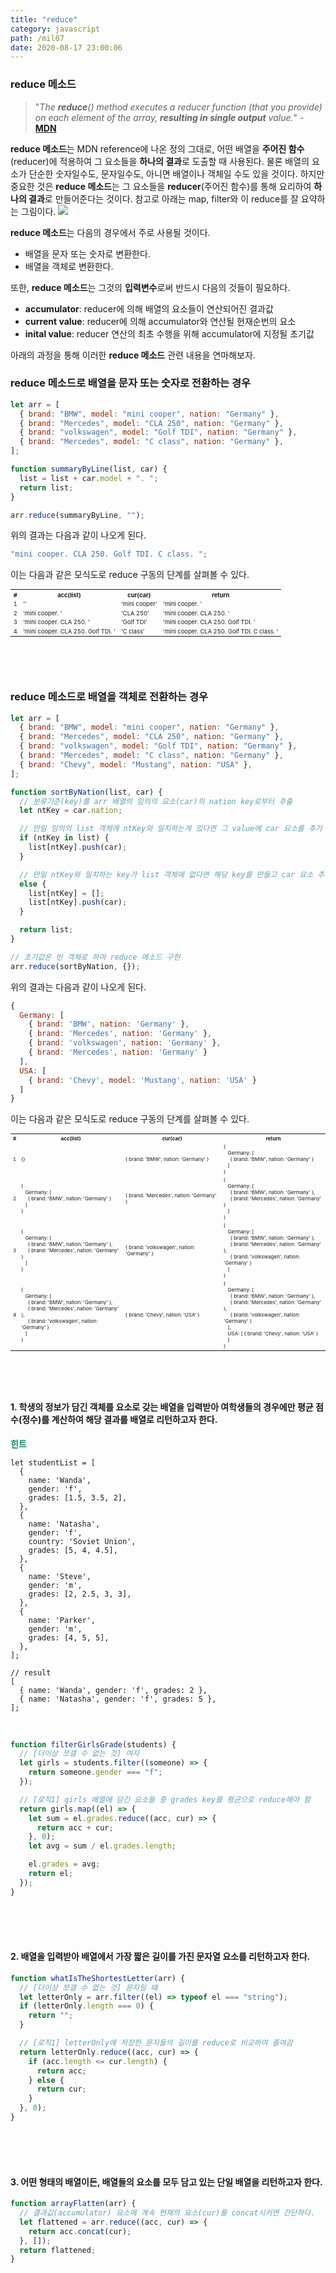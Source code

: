 ```yaml
---
title: "reduce"
category: javascript
path: /mil07
date: 2020-08-17 23:00:06
---
```


### reduce 메소드

> "_The **reduce**() method executes a reducer function (that you provide) on each element of the array, **resulting in single output** value._" - [**MDN**](https://developer.mozilla.org/en-US/docs/Web/JavaScript/Reference/Global_Objects/Array/reduce)

**reduce 메소드**는 MDN reference에 나온 정의 그대로, 어떤 배열을 **주어진 함수**(reducer)에 적용하여 그 요소들을 **하나의 결과**로 도출할 때 사용된다. 물론 배열의 요소가 단순한 숫자일수도, 문자일수도, 아니면 배열이나 객체일 수도 있을 것이다. 하지만 중요한 것은 **reduce 메소드**는 그 요소들을 **reducer**(주어진 함수)를 통해 요리하여 **하나의 결과**로 만들어준다는 것이다. 참고로 아래는 map, filter와 이 reduce를 잘 요약하는 그림이다.
![](https://images.velog.io/images/lattepapa/post/c6e4c69d-2545-4292-be2c-2e4b1a00df6b/map%20filter%20reduce.jpg)
<br>

**reduce 메소드**는 다음의 경우에서 주로 사용될 것이다.

- 배열을 문자 또는 숫자로 변환한다.
- 배열을 객체로 변환한다.

또한, **reduce 메소드**는 그것의 **입력변수**로써 반드시 다음의 것들이 필요하다.

- **accumulator**: reducer에 의해 배열의 요소들이 연산되어진 결과값
- **current value**: reducer에 의해 accumulator와 연산될 현재순번의 요소
- **inital value**: reducer 연산의 최초 수행을 위해 accumulator에 지정될 초기값

아래의 과정을 통해 이러한 **reduce 메소드** 관련 내용을 연마해보자.
<br>

### reduce 메소드로 배열을 문자 또는 숫자로 전환하는 경우

```js
let arr = [
  { brand: "BMW", model: "mini cooper", nation: "Germany" },
  { brand: "Mercedes", model: "CLA 250", nation: "Germany" },
  { brand: "volkswagen", model: "Golf TDI", nation: "Germany" },
  { brand: "Mercedes", model: "C class", nation: "Germany" },
];

function summaryByLine(list, car) {
  list = list + car.model + ". ";
  return list;
}

arr.reduce(summaryByLine, "");
```

위의 결과는 다음과 같이 나오게 된다.

```js
"mini cooper. CLA 250. Golf TDI. C class. ";

```

이는 다음과 같은 모식도로 reduce 구동의 단계를 살펴볼 수 있다.

<table style="font-size:7pt">
  <tr><th>#</th><th>acc(list)</th><th>cur(car)</th><th>return</th></tr>
  <tr><td>1</td><td>''</td><td>'mini cooper'</td><td>'mini cooper. '</td></tr>
  <tr><td>2</td><td>'mini cooper. '</td><td>'CLA 250'</td><td>'mini cooper. CLA 250. '</td></tr>
  <tr><td>3</td><td>'mini cooper. CLA 250. '</td><td>'Golf TDI' </td><td>'mini cooper. CLA 250. Golf TDI. '</td></tr>
  <tr><td>4</td><td>'mini cooper. CLA 250. Golf TDI. ' </td><td>'C class'</td><td>'mini cooper. CLA 250. Golf TDI. C class. '</td></td></tr>
</table>
<br>
<br>
<br>

### reduce 메소드로 배열을 객체로 전환하는 경우

```js
let arr = [
  { brand: "BMW", model: "mini cooper", nation: "Germany" },
  { brand: "Mercedes", model: "CLA 250", nation: "Germany" },
  { brand: "volkswagen", model: "Golf TDI", nation: "Germany" },
  { brand: "Mercedes", model: "C class", nation: "Germany" },
  { brand: "Chevy", model: "Mustang", nation: "USA" },
];

function sortByNation(list, car) {
  // 분류기준(key)를 arr 배열의 임의의 요소(car)의 nation key로부터 추출
  let ntKey = car.nation;

  // 만일 임의의 list 객체에 ntKey와 일치하는게 있다면 그 value에 car 요소를 추가
  if (ntKey in list) {
    list[ntKey].push(car);
  }

  // 만일 ntKey와 일치하는 key가 list 객체에 없다면 해당 key를 만들고 car 요소 추가
  else {
    list[ntKey] = [];
    list[ntKey].push(car);
  }

  return list;
}

// 초기값은 빈 객체로 하여 reduce 메소드 구현
arr.reduce(sortByNation, {});
```

위의 결과는 다음과 같이 나오게 된다.

```js
{
  Germany: [
    { brand: 'BMW', nation: 'Germany' },
    { brand: 'Mercedes', nation: 'Germany' },
    { brand: 'volkswagen', nation: 'Germany' },
    { brand: 'Mercedes', nation: 'Germany' }
  ],
  USA: [
    { brand: 'Chevy', model: 'Mustang', nation: 'USA' }
  ]
}
```

이는 다음과 같은 모식도로 reduce 구동의 단계를 살펴볼 수 있다.

<table style="font-size:6pt">
  <tr><th>#</th><th>acc(list)</th><th>cur(car)</th><th>return</th></tr>
  <tr><td>1</td><td>{}</td><td>{ brand: 'BMW', nation: 'Germany' }</td><td>{ <br> &nbsp&nbsp Germany: [ <br> &nbsp&nbsp&nbsp&nbsp { brand: 'BMW', nation: 'Germany' }
    <br> &nbsp&nbsp ] <br> }</td></tr>
  <tr><td>2</td><td>{ <br> &nbsp&nbsp Germany: [ <br> &nbsp&nbsp&nbsp&nbsp { brand: 'BMW', nation: 'Germany' }
    <br> &nbsp&nbsp ] <br> }</td><td>{ brand: 'Mercedes', nation: 'Germany' }</td><td>{ <br> &nbsp&nbsp Germany: [ <br> &nbsp&nbsp&nbsp&nbsp { brand: 'BMW', nation: 'Germany' }, <br> &nbsp&nbsp&nbsp&nbsp { brand: 'Mercedes', nation: 'Germany' }
    <br> &nbsp&nbsp ] <br> }</td></tr>
  <tr><td>3</td><td>{ <br> &nbsp&nbsp Germany: [ <br> &nbsp&nbsp&nbsp&nbsp { brand: 'BMW', nation: 'Germany' }, <br> &nbsp&nbsp&nbsp&nbsp { brand: 'Mercedes', nation: 'Germany' }
    <br> &nbsp&nbsp ] <br> }</td><td>{ brand: 'volkswagen', nation: 'Germany' }</td><td>{ <br> &nbsp&nbsp Germany: [ <br> &nbsp&nbsp&nbsp&nbsp { brand: 'BMW', nation: 'Germany' }, <br> &nbsp&nbsp&nbsp&nbsp { brand: 'Mercedes', nation: 'Germany' }, <br> &nbsp&nbsp&nbsp&nbsp { brand: 'volkswagen', nation: 'Germany' }
    <br> &nbsp&nbsp ] <br> }</td></tr>
  <tr><td>4</td><td>{ <br> &nbsp&nbsp Germany: [ <br> &nbsp&nbsp&nbsp&nbsp { brand: 'BMW', nation: 'Germany' }, <br> &nbsp&nbsp&nbsp&nbsp { brand: 'Mercedes', nation: 'Germany' }, <br> &nbsp&nbsp&nbsp&nbsp { brand: 'volkswagen', nation: 'Germany' }
    <br> &nbsp&nbsp ] <br> }</td><td>{ brand: 'Chevy', nation: 'USA' }</td><td>{ <br> &nbsp&nbsp Germany: [ <br> &nbsp&nbsp&nbsp&nbsp { brand: 'BMW', nation: 'Germany' }, <br> &nbsp&nbsp&nbsp&nbsp { brand: 'Mercedes', nation: 'Germany' }, <br> &nbsp&nbsp&nbsp&nbsp { brand: 'volkswagen', nation: 'Germany' }
    <br> &nbsp&nbsp ], <br> &nbsp&nbsp USA: [ { brand: 'Chevy', nation: 'USA' }
    <br> &nbsp&nbsp ] <br> }</td></tr>
</table>
<br>
<br>
<br>

#### 1. 학생의 정보가 담긴 객체를 요소로 갖는 배열을 입력받아 여학생들의 경우에만 평균 점수(정수)를 계산하여 해당 결과를 배열로 리턴하고자 한다.

<span style="color:#088A68">**힌트**</span>

```
let studentList = [
  {
    name: 'Wanda',
    gender: 'f',
    grades: [1.5, 3.5, 2],
  },
  {
    name: 'Natasha',
    gender: 'f',
    country: 'Soviet Union',
    grades: [5, 4, 4.5],
  },
  {
    name: 'Steve',
    gender: 'm',
    grades: [2, 2.5, 3, 3],
  },
  {
    name: 'Parker',
    gender: 'm',
    grades: [4, 5, 5],
  },
];

// result
[
  { name: 'Wanda', gender: 'f', grades: 2 },
  { name: 'Natasha', gender: 'f', grades: 5 },
];

```

<br>

```js
function filterGirlsGrade(students) {
  // [더이상 쪼갤 수 없는 것] 여자
  let girls = students.filter((someone) => {
    return someone.gender === "f";
  });

  // [로직1] girls 배열에 담긴 요소들 중 grades key를 평균으로 reduce해야 함
  return girls.map((el) => {
    let sum = el.grades.reduce((acc, cur) => {
      return acc + cur;
    }, 0);
    let avg = sum / el.grades.length;

    el.grades = avg;
    return el;
  });
}
```

<br>
<br>
<br>

#### 2. 배열을 입력받아 배열에서 가장 짧은 길이를 가진 문자열 요소를 리턴하고자 한다.

```js
function whatIsTheShortestLetter(arr) {
  // [더이상 쪼갤 수 없는 것] 문자일 때
  let letterOnly = arr.filter((el) => typeof el === "string");
  if (letterOnly.length === 0) {
    return "";
  }

  // [로직1] letterOnly에 저장한 문자들의 길이를 reduce로 비교하여 줄여감
  return letterOnly.reduce((acc, cur) => {
    if (acc.length <= cur.length) {
      return acc;
    } else {
      return cur;
    }
  }, 0);
}
```

<br>
<br>
<br>

#### 3. 어떤 형태의 배열이든, 배열들의 요소를 모두 담고 있는 단일 배열을 리턴하고자 한다.

```js
function arrayFlatten(arr) {
  // 결과값(accumulator) 요소에 계속 현재의 요소(cur)를 concat시키면 간단하다.
  let flattened = arr.reduce((acc, cur) => {
    return acc.concat(cur);
  }, []);
  return flattened;
}
```
